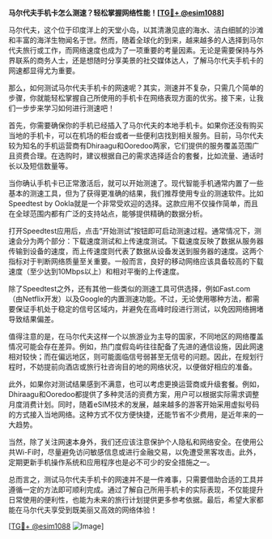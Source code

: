 **马尔代夫手机卡怎么测速？轻松掌握网络性能！[[TG💪+ @esim1088](https://t.me/s/esim1088)]**

马尔代夫，这个位于印度洋上的天堂小岛，以其清澈见底的海水、洁白细腻的沙滩和丰富的海洋生物闻名于世。然而，随着全球化的到来，越来越多的人选择到马尔代夫旅行或工作，而网络速度也成为了一项重要的考量因素。无论是需要保持与外界联系的商务人士，还是想随时分享美景的社交媒体达人，了解马尔代夫手机卡的网速都显得尤为重要。

那么，如何测试马尔代夫手机卡的网速呢？其实，测速并不复杂，只需几个简单的步骤，你就能轻松掌握自己所使用的手机卡在网络表现方面的优劣。接下来，让我们一步步来学习如何进行测速吧！

首先，你需要确保你的手机已经插入了马尔代夫的本地手机卡。如果你还没有购买当地的手机卡，可以在机场的柜台或者一些便利店找到相关服务。目前，马尔代夫较为知名的手机运营商有Dhiraagu和Ooredoo两家，它们提供的服务覆盖范围广且资费合理。在选购时，建议根据自己的需求选择适合的套餐，比如流量、通话时长以及短信数量等。

当你确认手机卡已正常激活后，就可以开始测速了。现代智能手机通常内置了一些基本的测速工具，但为了获得更准确的结果，我们推荐使用专业的测速软件。比如Speedtest by Ookla就是一个非常受欢迎的选择。这款应用不仅操作简单，而且在全球范围内都有广泛的支持站点，能够提供精确的数据分析。

打开Speedtest应用后，点击“开始测试”按钮即可启动测速过程。通常情况下，测速会分为两个部分：下载速度测试和上传速度测试。下载速度反映了数据从服务器传输到设备的速度，而上传速度则代表了数据从设备发送到服务器的速度。这两个指标对于判断网络质量至关重要。一般而言，良好的移动网络应该具备较高的下载速度（至少达到10Mbps以上）和相对平衡的上传速度。

除了Speedtest之外，还有其他一些类似的测速工具可供选择，例如Fast.com（由Netflix开发）以及Google的内置测速功能。不过，无论使用哪种方法，都需要保证手机处于稳定的信号区域内，并避免在高峰时段进行测试，以免因网络拥堵导致结果偏差。

值得注意的是，在马尔代夫这样一个以旅游业为主导的国家，不同地区的网络覆盖情况可能会存在差异。例如，热门度假岛屿往往配备了先进的通信设施，因此网速相对较快；而在偏远地区，则可能面临信号弱甚至无信号的问题。因此，在规划行程时，不妨提前向酒店或旅行社咨询目的地的网络状况，以便做好相应的准备。

此外，如果你对测试结果感到不满意，也可以考虑更换运营商或升级套餐。例如，Dhiraagu和Ooredoo都提供了多种灵活的资费方案，用户可以根据实际需求调整月度消费计划。同时，随着eSIM技术的发展，越来越多的游客开始采用虚拟号码的方式接入当地网络。这种方式不仅方便快捷，还能节省不少费用，是近年来的一大趋势。

当然，除了关注网速本身外，我们还应该注意保护个人隐私和网络安全。在使用公共Wi-Fi时，尽量避免访问敏感信息或进行金融交易，以免遭受黑客攻击。此外，定期更新手机操作系统和应用程序也是必不可少的安全措施之一。

总而言之，测试马尔代夫手机卡的网速并不是一件难事，只需要借助合适的工具并遵循一定的方法即可顺利完成。通过了解自己所用手机卡的实际表现，不仅能提升日常使用的便利性，也能为未来的旅行计划提供更多参考依据。最后，希望大家都能在马尔代夫享受到既美丽又高效的网络体验！

[[TG💪+ @esim1088](https://t.me/s/esim1088) ![Image](https://i.postimg.cc/4NQfJmqS/Snipaste-2025-05-13-00-14-12.png)]